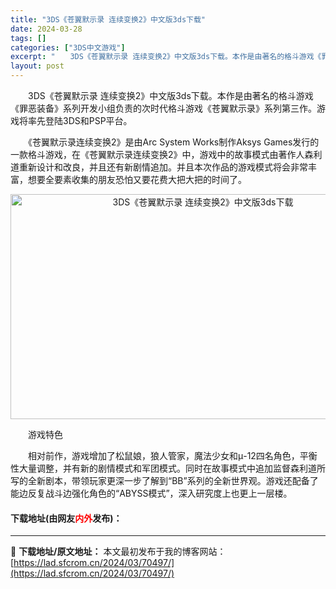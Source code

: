 ```yaml
---
title: "3DS《苍翼默示录 连续变换2》中文版3ds下载"
date: 2024-03-28
tags: []
categories: ["3DS中文游戏"]
excerpt: "　　3DS《苍翼默示录 连续变换2》中文版3ds下载。本作是由著名的格斗游戏《罪恶装备》系列开发小组负责的次时代格斗游戏《苍翼默示录》系列第三作。游戏将率先登陆3DS和PSP平台。 　　《苍翼默示录连续变换2》是由Arc System Works制作Aksys Games发行的一款格斗游戏，在《苍翼&hellip;"
layout: post
---
```


 <p>　　3DS《苍翼默示录 连续变换2》中文版3ds下载。本作是由著名的格斗游戏《罪恶装备》系列开发小组负责的次时代格斗游戏《苍翼默示录》系列第三作。游戏将率先登陆3DS和PSP平台。</p> <p>　　《苍翼默示录连续变换2》是由Arc System Works制作Aksys Games发行的一款格斗游戏，在《苍翼默示录连续变换2》中，游戏中的故事模式由著作人森利道重新设计和改良，并且还有新剧情追加。并且本次作品的游戏模式将会非常丰富，想要全要素收集的朋友恐怕又要花费大把大把的时间了。</p> <p align="center"><img src="https://lad.sfcrom.cn/wp-content/uploads/2024/03/20240328_660547f558bb2.jpg" style="width: 600px; height: 360px;" alt="3DS《苍翼默示录 连续变换2》中文版3ds下载" /></p> <p>　　游戏特色</p> <p>　　相对前作，游戏增加了松鼠娘，狼人管家，魔法少女和&mu;-12四名角色，平衡性大量调整，并有新的剧情模式和军团模式。同时在故事模式中追加监督森利道所写的全新剧本，带领玩家更深一步了解到&ldquo;BB&rdquo;系列的全新世界观。游戏还配备了能边反复战斗边强化角色的&ldquo;ABYSS模式&rdquo;，深入研究度上也更上一层楼。</p> <p><h4>下载地址(由网友<font color="red">内外</font>发布)：</h4></p> 

---
📖 **下载地址/原文地址：** 本文最初发布于我的博客网站：[https://lad.sfcrom.cn/2024/03/70497/](https://lad.sfcrom.cn/2024/03/70497/)
